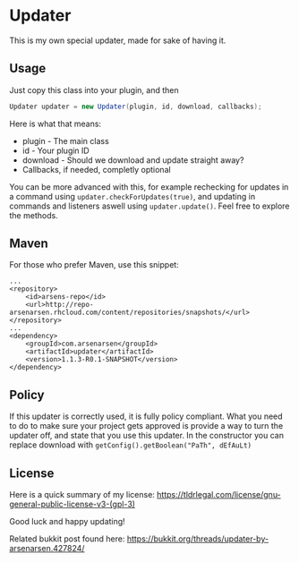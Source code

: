 # Updater
This is my own special updater, made for sake of having it.
## Usage
Just copy this class into your plugin, and then
~~~~java
Updater updater = new Updater(plugin, id, download, callbacks);
~~~~
Here is what that means:
* plugin - The main class
* id - Your plugin ID
* download - Should we download and update straight away? 
* Callbacks, if needed, completly optional

You can be more advanced with this, for example rechecking for updates in a command using ``updater.checkForUpdates(true)``, and updating in commands and listeners aswell using ``updater.update()``. Feel free to explore the methods.
## Maven
For those who prefer Maven, use this snippet:
```
...
<repository>
	<id>arsens-repo</id>
	<url>http://repo-arsenarsen.rhcloud.com/content/repositories/snapshots/</url>
</repository>
...
<dependency>
	<groupId>com.arsenarsen</groupId>
	<artifactId>updater</artifactId>
	<version>1.1.3-R0.1-SNAPSHOT</version>
</dependency>
```

## Policy
If this updater is correctly used, it is fully policy compliant. What you need to do to make sure your project gets approved is provide a way to turn the updater off, and state that you use this updater. In the constructor you can replace download with ``getConfig().getBoolean("PaTh", dEfAuLt)``

## License
Here is a quick summary of my license: https://tldrlegal.com/license/gnu-general-public-license-v3-(gpl-3)

Good luck and happy updating!

Related bukkit post found here: https://bukkit.org/threads/updater-by-arsenarsen.427824/
